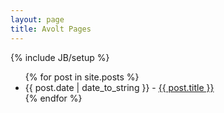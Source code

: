```yaml
---
layout: page
title: Avolt Pages
---
```

{% include JB/setup %}

<ul class="posts">
    {% for post in site.posts %}
    <li>
        <span>{{ post.date | date_to_string }}</span> 
        - <a href="{{ BASE_PATH }}{{ post.url }}">{{ post.title }}</a>
    </li>
    {% endfor %}



</ul>